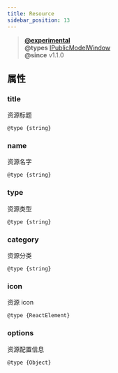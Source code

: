 ```yaml
---
title: Resource
sidebar_position: 13
---
```


> **[@experimental](./#experimental)**<br/>
> **@types** [IPublicModelWindow](https://github.com/alibaba/lowcode-engine/blob/main/packages/types/src/shell/model/resource.ts)<br/>
> **@since** v1.1.0

## 属性

### title

资源标题

`@type {string}`

### name

资源名字

`@type {string}`

### type

资源类型

`@type {string}`

### category

资源分类

`@type {string}`

### icon

资源 icon

`@type {ReactElement}`

### options

资源配置信息

`@type {Object}`
